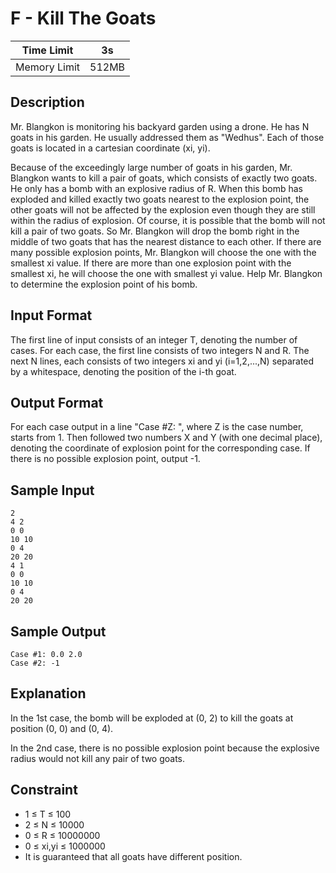 # F - Kill The Goats

| Time Limit   | 3s    |
|--------------|-------|
| Memory Limit | 512MB |

## Description

Mr. Blangkon is monitoring his backyard garden using a drone. He has N goats in his garden. He usually addressed them as "Wedhus". Each of those goats is located in a cartesian coordinate (xi, yi).

Because of the exceedingly large number of goats in his garden, Mr. Blangkon wants to kill a pair of goats, which consists of exactly two goats. He only has a bomb with an explosive radius of R. When this bomb has exploded and killed exactly two goats nearest to the explosion point, the other goats will not be affected by the explosion even though they are still within the radius of explosion. Of course, it is possible that the bomb will not kill a pair of two goats. So Mr. Blangkon will drop the bomb right in the middle of two goats that has the nearest distance to each other. If there are many possible explosion points, Mr. Blangkon will choose the one with the smallest xi value. If there are more than one explosion point with the smallest xi, he will choose the one with smallest yi value. Help Mr. Blangkon to determine the explosion point of his bomb.

## Input Format

The first line of input consists of an integer T, denoting the number of cases. For each case, the first line consists of two integers N and R. The next N lines, each consists of two integers xi and yi (i=1,2,...,N) separated by a whitespace, denoting the position of the i-th goat.

## Output Format

For each case output in a line "Case #Z: ", where Z is the case number, starts from 1. Then followed two numbers X and Y (with one decimal place), denoting the coordinate of explosion point for the corresponding case. If there is no possible explosion point, output -1.

## Sample Input

	2
	4 2
	0 0
	10 10
	0 4
	20 20
	4 1
	0 0
	10 10
	0 4
	20 20

## Sample Output

	Case #1: 0.0 2.0
	Case #2: -1

## Explanation

In the 1st case, the bomb will be exploded at (0, 2) to kill the goats at position (0, 0) and (0, 4).

In the 2nd case, there is no possible explosion point because the explosive radius would not kill any pair of two goats.

## Constraint

- 1 ≤ T ≤ 100
- 2 ≤ N ≤ 10000
- 0 ≤ R ≤ 10000000
- 0 ≤ xi,yi ≤ 1000000
- It is guaranteed that all goats have different position.
